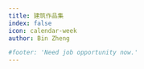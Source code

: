 ```yaml
---
title: 建筑作品集
index: false
icon: calendar-week
author: Bin Zheng

#footer: 'Need job opportunity now.'
---
```

